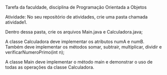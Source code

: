 Tarefa da faculdade, disciplina de Programação Orientada a Objetos

Atividade:
No seu repositório de atividades, crie uma pasta chamada atividade1.

Dentro dessa pasta, crie os arquivos Main.java e Calculadora.java;
 
A classe Calculadora deve implementar os atributos numA e numB. Também deve implementar os métodos somar, subtrair, multiplicar, dividir e verificarNumeroPrimo(int n);

A classe Main deve implementar o método main e demonstrar o uso de todas as operações da classe Calculadora.
 
 

 
